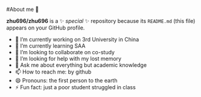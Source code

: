 #About me 👋


**zhu696/zhu696** is a ✨ _special_ ✨ repository because its `README.md` (this file) appears on your GitHub profile.


- 🔭 I’m currently working on 3rd University in China
- 🌱 I’m currently learning SAA
- 👯 I’m looking to collaborate on co-study
- 🤔 I’m looking for help with my lost memory
- 💬 Ask me about everything but academic knowledge
- 📫 How to reach me: by github
- 😄 Pronouns: the first person to the earth 
- ⚡ Fun fact: just a poor student struggled in class

